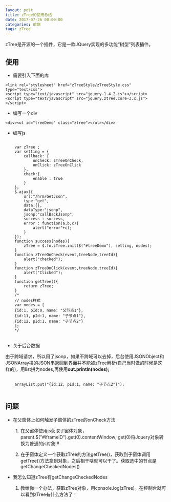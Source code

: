 ```yaml
---
layout: post
title: zTree的使用总结
date: 2017-07-26 00:00:00
categories: 前端
tags: zTree
---
```


zTree是开源的一个插件，它是一款JQuery实现的多功能“树型”列表插件。

## 使用

* 需要引入下面的库
```
<link rel="stylesheet" href="zTreeStyle/zTreeStyle.css" type="text/css">
<script type="text/javascript" src="jquery-1.4.2.js"></script>
<script type="text/javascript" src="jquery.ztree.core-3.x.js"></script>
```

* 编写一个div

`<div><ul id="treeDemo" class="ztree"></ul></div>`

* 编写js

<pre>
<code class="js">
    var zTree ;  
    var setting = {  
        callback: {  
            onCheck: zTreeOnCheck,  
            onClick: zTreeOnClick  
        },  
        check:{  
            enable : true  
        }  
    };  
    $.ajax({  
        url:"/hrm/GetJson",  
        type:"get",  
        data:{},  
        dataType:"jsonp",  
        jsonp:"callBackJsonp",  
        success : success,  
        error : function(a,b,c){  
            alert("error"+c);  
        }  
    });  
    function success(nodes){  
        zTree = $.fn.zTree.init($("#treeDemo"), setting, nodes);  
    }  
    function zTreeOnCheck(event,treeNode,treeId){  
        alert("checked");  
    }  
    function zTreeOnClick(event,treeNode,treeId){  
        alert("Clicked");  
    }  
    function getTree(){  
        return zTree;  
    }  
    /*  
    // nodes样式  
    var nodes = [  
    {id:1, pId:0, name: "父节点1"},  
    {id:11, pId:1, name: "子节点1"},  
    {id:12, pId:1, name: "子节点2"}  
    ];  
    */  
</code>
</pre>

* 关于后台数据

由于跨域请求，所以用了jsonp，如果不跨域可以去掉，后台使用JSONObject和JSONArray拼的JSON串返回到界面并不能被zTree解析(自己当时做的时候是这样的)，用list拼为nodes,再使用**out.println(nodes);**

<pre>
<code class="js">
    arrayList.put("{id:12, pId:1, name: "子节点2"}");
</code>
</pre>

## 问题

* 在父窗体上如何触发子窗体的zTree的onCheck方法
    
    1. 在父窗体使用js获取子窗体对象，parent.$("#iframeID").get(0).contentWindow; get(0)将Jquery对象转换为普通的js对象!!!
    
    2. 在子窗体定义一个获取zTree的方法getTree()，获取到子窗体调用getTree()方法拿到对象，之后相干啥就可以干了。获取选中的节点是getChangeCheckedNodes()

* 我怎么知道zTree有getChangeCheckedNodes
    
    1. 教给你一个办法，获取zTree对象，用console.log(zTree)。在控制台就可以看到zTree有什么方法了！